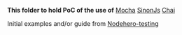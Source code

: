 **This folder to hold PoC of the use of**
[Mocha](https://mochajs.org/)
[SinonJs](http://sinonjs.org/)
[Chai](http://chaijs.com/)

Initial examples and/or guide from [Nodehero-testing](https://github.com/RisingStack/nodehero-testing)